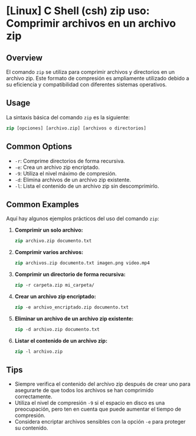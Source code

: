 # [Linux] C Shell (csh) zip uso: Comprimir archivos en un archivo zip

## Overview
El comando `zip` se utiliza para comprimir archivos y directorios en un archivo zip. Este formato de compresión es ampliamente utilizado debido a su eficiencia y compatibilidad con diferentes sistemas operativos.

## Usage
La sintaxis básica del comando `zip` es la siguiente:

```csh
zip [opciones] [archivo.zip] [archivos o directorios]
```

## Common Options
- `-r`: Comprime directorios de forma recursiva.
- `-e`: Crea un archivo zip encriptado.
- `-9`: Utiliza el nivel máximo de compresión.
- `-d`: Elimina archivos de un archivo zip existente.
- `-l`: Lista el contenido de un archivo zip sin descomprimirlo.

## Common Examples
Aquí hay algunos ejemplos prácticos del uso del comando `zip`:

1. **Comprimir un solo archivo:**
   ```csh
   zip archivo.zip documento.txt
   ```

2. **Comprimir varios archivos:**
   ```csh
   zip archivos.zip documento.txt imagen.png video.mp4
   ```

3. **Comprimir un directorio de forma recursiva:**
   ```csh
   zip -r carpeta.zip mi_carpeta/
   ```

4. **Crear un archivo zip encriptado:**
   ```csh
   zip -e archivo_encriptado.zip documento.txt
   ```

5. **Eliminar un archivo de un archivo zip existente:**
   ```csh
   zip -d archivo.zip documento.txt
   ```

6. **Listar el contenido de un archivo zip:**
   ```csh
   zip -l archivo.zip
   ```

## Tips
- Siempre verifica el contenido del archivo zip después de crear uno para asegurarte de que todos los archivos se han comprimido correctamente.
- Utiliza el nivel de compresión `-9` si el espacio en disco es una preocupación, pero ten en cuenta que puede aumentar el tiempo de compresión.
- Considera encriptar archivos sensibles con la opción `-e` para proteger su contenido.